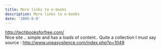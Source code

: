 ```yaml
---
title: More links to e-books
description: More links to e-books
date: '2005-6-8'
---
```


http://techbooksforfree.com/  
Nice site .. simple and has a loads of content.. Quite a collection I must say  
source : http://www.uneasysilence.com/index.php?p=1049
